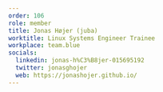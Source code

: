 ```yaml
---
order: 106
role: member
title: Jonas Højer (juba)
worktitle: Linux Systems Engineer Trainee
workplace: team.blue
socials:
  linkedin: jonas-h%C3%B8jer-015695192
  twitter: jonasghojer
  web: https://jonashojer.github.io/
---
```

